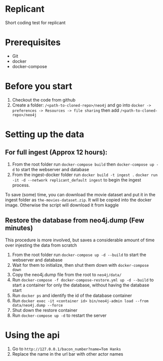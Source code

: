 # Replicant
Short coding test for replicant

# Prerequisites
- Git
- docker
- docker-compose

# Before you start
1. Checkout the code from github
2. Create a folder: `/<path-to-cloned-repo>/neo4j` and go into `docker -> preferences -> Resources -> file sharing` then add `/<path-to-cloned-repo>/neo4j`

# Setting up the data
## For full ingest (Approx 12 hours):
1. From the root folder run `docker-compose build` then `docker-compose up -d` to start the webserver and database
2. From the ingest-docker folder run `docker build -t ingest .` `docker run -it -d --network replicant_default ingest` to begin the ingest process. 

 To save (some) time, you can download the movie dataset and put it in the ingest folder as `the-movies-dataset.zip`. It will be copied into the docker image. Otherwise the script will download it from kaggle

## Restore the database from neo4j.dump (Few minutes)
 This procedure is more involved, but saves a considerable amount of time over injesting the data from scratch

1. From the root folder run `docker-compose up -d --build` to start the webserver and database
2. Wait for them to initialize, then shut them down with `docker-compose down`
3. Copy the neo4j.dump file from the root to `neo4j/data/`
3. Run `docker-compose -f docker-compose-restore.yml up -d --build` to start a container for only the database, without having the database start
4. Run `docker ps` and identify the id of the database container
5. Run `docker exec -it <container id> bin/neo4j-admin load --from data/neo4j.dump --force`
6. Shut down the restore container
7. Run `docker-compose up -d` to restart the server

# Using the api
1. Go to `http://127.0.0.1/bacon_number?name=Tom Hanks`
2. Replace the name in the url bar with other actor names


